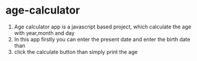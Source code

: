# age-calculator
1. Age calculator app is a javascript based project, which calculate the age with year,month and day
2. In this app firstly  you can enter the present date and enter the birth date than
3. click the calculate button than simply print the age
